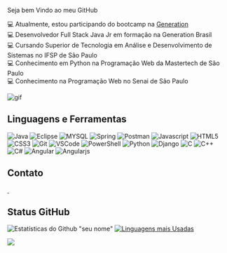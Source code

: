  Seja bem Vindo ao meu GitHub

💻 Atualmente, estou participando do bootcamp na <a href="https://brazil.generation.org" target="_blank">Generation</a><br>
💻 Desenvolvedor Full Stack Java Jr em formação na Generation Brasil<br>
💻 Cursando Superior de Tecnologia em Análise e Desenvolvimento de Sistemas no IFSP de São Paulo<br>
💻 Conhecimento em Python na Programação Web da Mastertech de São Paulo<br>
💻 Conhecimento na Programação Web no Senai de São Paulo


<img src="https://static.imasters.com.br/wp-content/uploads/2015/11/4_Progresso4.gif" alt="gif">

## Linguagens e Ferramentas
<p> 
  <img src="http://img.shields.io/badge/Java-ED8B00?style=for-the-badge&logo=java&logoColor=white" alt="Java" /> 
  <img src="https://img.shields.io/badge/Eclipse-2C2255?style=for-the-badge&logo=eclipse&logoColor=white" alt="Eclipse" />
  <img src="https://img.shields.io/badge/MySQL-00000F?style=for-the-badge&logo=mysql&logoColor=white" alt="MYSQL" />
  <img src="https://img.shields.io/badge/Spring-6DB33F?style=for-the-badge&logo=spring&logoColor=white" alt="Spring" />
  <img src="https://img.shields.io/badge/Postman-FF6C37?style=for-the-badge&logo=Postman&logoColor=white" alt="Postman" />
  <img src="https://img.shields.io/badge/JavaScript-F7DF1E?style=for-the-badge&logo=javascript&logoColor=black" alt="Javascript" /> 
  <img src="https://img.shields.io/badge/HTML5-E34F26?style=for-the-badge&logo=html5&logoColor=white" alt="HTML5" />
  <img src="https://img.shields.io/badge/CSS3-1572B6?style=for-the-badge&logo=css3&logoColor=white" alt="CSS3" />
  <img src="https://img.shields.io/badge/Git-F05032?style=for-the-badge&logo=git&logoColor=white" alt="Git" />  
  <img src="https://img.shields.io/badge/Visual_Studio_Code-0078D4?style=for-the-badge&logo=visual%20studio%20code&logoColor=white" alt="VSCode" />
  <img src="https://img.shields.io/badge/PowerShell-5391FE?style=for-the-badge&logo=PowerShell&logoColor=white"alt="PowerShell" />
  <img src="https://img.shields.io/badge/Python-3776AB?style=for-the-badge&logo=python&logoColor=white" alt="Python" />
  <img src="https://img.shields.io/badge/Django-092E20?style=for-the-badge&logo=django&logoColor=green" alt="Django" />
  <img src="https://img.shields.io/badge/C-00599C?style=for-the-badge&logo=c&logoColor=white" alt="C" />
  <img src="https://img.shields.io/badge/C%2B%2B-00599C?style=for-the-badge&logo=c%2B%2B&logoColor=white" alt="C++" />
  <img src="https://img.shields.io/badge/C%23-239120?style=for-the-badge&logo=c-sharp&logoColor=white" alt="C#" />
  <img src="https://img.shields.io/badge/Angular-DD0031?style=for-the-badge&logo=angular&logoColor=white" alt="Angular" />
  <img src="https://img.shields.io/badge/AngularJS-E23237?style=for-the-badge&logo=angularjs&logoColor=white" alt="Angularjs" />

 
 
 
</p>

## Contato
<p align = "left">
    <a href="https://www.linkedin.com/in/lorrans-facca-47631773/" target="_blank">
    <img src = "https://img.shields.io/badge/LinkedIn-0077B5?style=for-the-badge&logo=linkedin&logoColor=white" alt = "" />
  </a>
 <a href="lorranfac@gmail.com">
 <img src = "https://img.shields.io/badge/Gmail-D14836?style=for-the-badge&logo=gmail&logoColor=white" alt=""/>
 </a>
 </p>

## Status GitHub 

![Estatísticas do Github "seu nome"](https://github-readme-stats.vercel.app/api?username=lorransfacca&show_icons=true&theme=radical&hide&=prs,issues,contribs)
[![Linguagens mais Usadas](https://github-readme-stats.vercel.app/api/top-langs/?username=lorransfacca&layout=compact)](https://github.com/lorransfacca/github-readme-stats)

<img src="https://camo.githubusercontent.com/58226ef7fb5c5a17cc5b3c7057a0460f8f8ecb520501a2cca2a6943f9bd67fb0/68747470733a2f2f6b6f6d617265762e636f6d2f67687076632f3f757365726e616d653d616472666e74">
